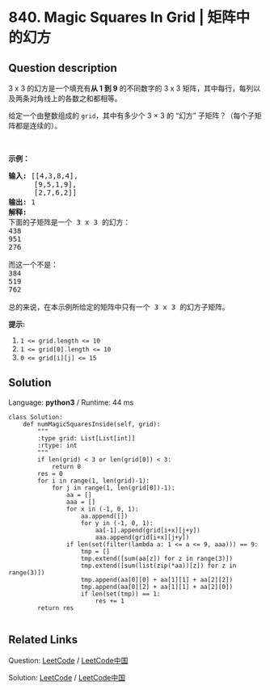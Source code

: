 # 840. Magic Squares In Grid | 矩阵中的幻方

## Question description

<!--If you want to use the English description, use <p>A 3 x 3 magic square is a 3 x 3 grid filled with distinct numbers <strong>from 1 to 9</strong> such that each row, column, and both diagonals all have the same sum.</p>

<p>Given an <code>grid</code>&nbsp;of integers, how many 3 x 3 &quot;magic square&quot; subgrids are there?&nbsp; (Each subgrid is contiguous).</p>

<p>&nbsp;</p>

<p><strong>Example 1:</strong></p>

<pre>
<strong>Input: </strong>[[4,3,8,4],
        [9,5,1,9],
        [2,7,6,2]]
<strong>Output: </strong>1
<strong>Explanation: </strong>
The following subgrid is a 3 x 3 magic square:
438
951
276

while this one is not:
384
519
762

In total, there is only one magic square inside the given grid.
</pre>

<p><strong>Note:</strong></p>

<ol>
	<li><code>1 &lt;= grid.length&nbsp;&lt;= 10</code></li>
	<li><code>1 &lt;= grid[0].length&nbsp;&lt;= 10</code></li>
	<li><code>0 &lt;= grid[i][j] &lt;= 15</code></li>
</ol>
 instead-->
<p>3 x 3 的幻方是一个填充有<strong>从 1 到 9</strong> 的不同数字的 3 x 3 矩阵，其中每行，每列以及两条对角线上的各数之和都相等。</p>

<p>给定一个由整数组成的 <code>grid</code>，其中有多少个 3 &times; 3 的 &ldquo;幻方&rdquo; 子矩阵？（每个子矩阵都是连续的）。</p>

<p>&nbsp;</p>

<p><strong>示例：</strong></p>

<pre><strong>输入: </strong>[[4,3,8,4],
      [9,5,1,9],
      [2,7,6,2]]
<strong>输出: </strong>1
<strong>解释: </strong>
下面的子矩阵是一个 3 x 3 的幻方：
438
951
276

而这一个不是：
384
519
762

总的来说，在本示例所给定的矩阵中只有一个 3 x 3 的幻方子矩阵。
</pre>

<p><strong>提示:</strong></p>

<ol>
	<li><code>1 &lt;= grid.length&nbsp;&lt;= 10</code></li>
	<li><code>1 &lt;= grid[0].length&nbsp;&lt;= 10</code></li>
	<li><code>0 &lt;= grid[i][j] &lt;= 15</code></li>
</ol>




## Solution

Language: **python3**  /  Runtime: 44 ms

```python3
class Solution:
    def numMagicSquaresInside(self, grid):
        """
        :type grid: List[List[int]]
        :rtype: int
        """
        if len(grid) < 3 or len(grid[0]) < 3:
            return 0
        res = 0
        for i in range(1, len(grid)-1):
            for j in range(1, len(grid[0])-1):
                aa = []
                aaa = []
                for x in (-1, 0, 1):
                    aa.append([])
                    for y in (-1, 0, 1):
                        aa[-1].append(grid[i+x][j+y])
                        aaa.append(grid[i+x][j+y])
                if len(set(filter(lambda a: 1 <= a <= 9, aaa))) == 9:
                    tmp = []
                    tmp.extend([sum(aa[z]) for z in range(3)])
                    tmp.extend([sum(list(zip(*aa))[z]) for z in range(3)])
                    tmp.append(aa[0][0] + aa[1][1] + aa[2][2])
                    tmp.append(aa[0][2] + aa[1][1] + aa[2][0])
                    if len(set(tmp)) == 1:
                        res += 1
        return res
                
```



## Related Links

Question: [LeetCode](https://leetcode.com/problems/magic-squares-in-grid/description/)  /  [LeetCode中国](https://leetcode-cn.com/problems/magic-squares-in-grid/description/)

Solution: [LeetCode](https://leetcode.com/articles/magic-squares-in-grid/)  /  [LeetCode中国](https://leetcode-cn.com/articles/magic-squares-in-grid/)